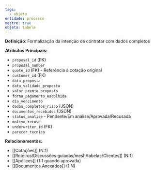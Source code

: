 ```yaml
---
tags:
  - objeto
entidade: processo
mestre: true
objeto: tabela
---
```

**Definição**: Formalização da intenção de contratar com dados completos

**Atributos Principais:**

- `proposal_id` (PK)
- `proposal_number`
- `quote_id` (FK) - Referência à cotação original
- `customer_id` (FK)
- `data_proposta`
- `data_validade_proposta`
- `valor_premio_proposto`
- `forma_pagamento_escolhida`
- `dia_vencimento`
- `dados_completos_risco` (JSON)
- `documentos_recebidos` (JSON)
- `status_analise` - Pendente/Em análise/Aprovada/Recusada
- `motivo_recusa`
- `underwriter_id` (FK)
- `parecer_tecnico`

**Relacionamentos:**

- [[Cotações]] (N:1)
- [[Roteiros/Discussões guiadas/mesh/tabelas/Clientes]] (N:1)
- [[Apólices]] (1:1 quando aprovada)
- [[Documentos Anexados]] (1:N)